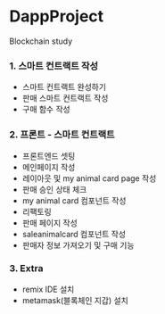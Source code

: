# DappProject
Blockchain study

### 1. 스마트 컨트랙트 작성
  * 스마트 컨트랙트 완성하기
  * 판매 스마트 컨트랙트 작성
  * 구매 함수 작성

### 2. 프론트 - 스마트 컨트랙트
  * 프론트엔드 셋팅
  * 메인페이지 작성
  * 레이아웃 및 my animal card page 작성
  * 판매 승인 상태 체크
  * my animal card 컴포넌트 작성
  * 리팩토링
  * 판매 페이지 작성
  * saleanimalcard 컴포넌트 작성
  * 판매자 정보 가져오기 및 구매 기능

### 3. Extra
  * remix IDE 설치
  * metamask(블록체인 지갑) 설치
